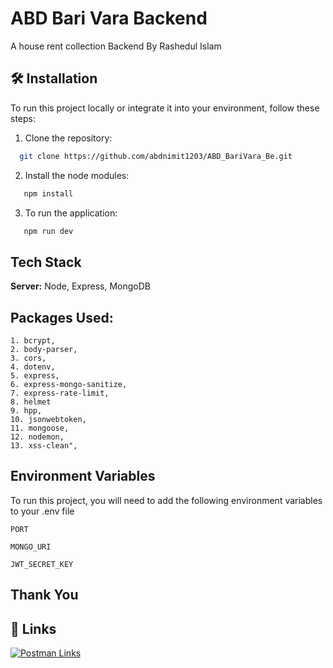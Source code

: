 
# ABD Bari Vara Backend

A house rent collection Backend By Rashedul Islam


## 🛠️ Installation

To run this project locally or integrate it into your environment, follow these steps:

1. Clone the repository:

```bash
  git clone https://github.com/abdnimit1203/ABD_BariVara_Be.git
```
2. Install the node modules:
```bash
   npm install
```
3. To run the application:
```bash
   npm run dev
```
## Tech Stack

**Server:** Node, Express, MongoDB


## Packages Used:
    1. bcrypt,
    2. body-parser,
    3. cors,
    4. dotenv,
    5. express,
    6. express-mongo-sanitize,
    7. express-rate-limit,
    8. helmet
    9. hpp,
    10. jsonwebtoken,
    11. mongoose,
    12. nodemon,
    13. xss-clean",
## Environment Variables

To run this project, you will need to add the following environment variables to your .env file

`PORT`

`MONGO_URI`

`JWT_SECRET_KEY`



## Thank You
## 🔗 Links
[![Postman Links](https://img.shields.io/badge/my_postman-000?style=for-the-badge&logo=ko-fi&logoColor=white)](https://documenter.getpostman.com/view/24585156/2sAYBPoFKM/)


